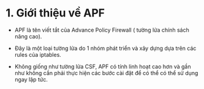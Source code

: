 # 1. Giới thiệu về APF

- APF là tên viết tắt của Advance Policy Firewall ( tường lửa chính sách nâng cao).

- Đây là một loại tường lửa do 1 nhóm phát triển và xây dựng dựa trên các rules của iptables.

- Không giống như tường lửa CSF, APF có tính linh hoạt cao hơn và gần như không cần phải thực hiện các bước cài đặt để có thể có thể sử dụng ngay lập tức.
